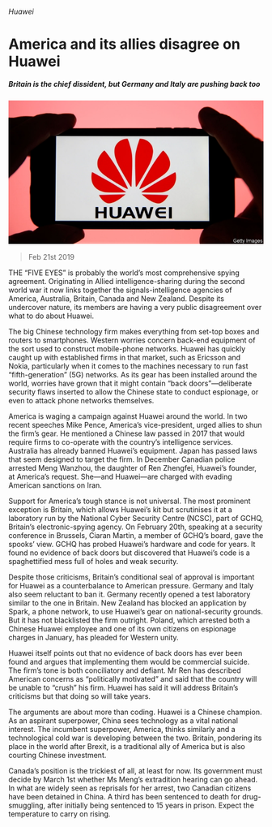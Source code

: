 ###### Huawei

# America and its allies disagree on Huawei 

##### Britain is the chief dissident, but Germany and Italy are pushing back too 

![image](images/20190223_wbp502.jpg) 

> Feb 21st 2019 

THE “FIVE EYES” is probably the world’s most comprehensive spying agreement. Originating in Allied intelligence-sharing during the second world war it now links together the signals-intelligence agencies of America, Australia, Britain, Canada and New Zealand. Despite its undercover nature, its members are having a very public disagreement over what to do about Huawei. 

The big Chinese technology firm makes everything from set-top boxes and routers to smartphones. Western worries concern back-end equipment of the sort used to construct mobile-phone networks. Huawei has quickly caught up with established firms in that market, such as Ericsson and Nokia, particularly when it comes to the machines necessary to run fast “fifth-generation” (5G) networks. As its gear has been installed around the world, worries have grown that it might contain “back doors”—deliberate security flaws inserted to allow the Chinese state to conduct espionage, or even to attack phone networks themselves. 

America is waging a campaign against Huawei around the world. In two recent speeches Mike Pence, America’s vice-president, urged allies to shun the firm’s gear. He mentioned a Chinese law passed in 2017 that would require firms to co-operate with the country’s intelligence services. Australia has already banned Huawei’s equipment. Japan has passed laws that seem designed to target the firm. In December Canadian police arrested Meng Wanzhou, the daughter of Ren Zhengfei, Huawei’s founder, at America’s request. She—and Huawei—are charged with evading American sanctions on Iran. 

Support for America’s tough stance is not universal. The most prominent exception is Britain, which allows Huawei’s kit but scrutinises it at a laboratory run by the National Cyber Security Centre (NCSC), part of GCHQ, Britain’s electronic-spying agency. On February 20th, speaking at a security conference in Brussels, Ciaran Martin, a member of GCHQ’s board, gave the spooks’ view. GCHQ has probed Huawei’s hardware and code for years. It found no evidence of back doors but discovered that Huawei’s code is a spaghettified mess full of holes and weak security. 

Despite those criticisms, Britain’s conditional seal of approval is important for Huawei as a counterbalance to American pressure. Germany and Italy also seem reluctant to ban it. Germany recently opened a test laboratory similar to the one in Britain. New Zealand has blocked an application by Spark, a phone network, to use Huawei’s gear on national-security grounds. But it has not blacklisted the firm outright. Poland, which arrested both a Chinese Huawei employee and one of its own citizens on espionage charges in January, has pleaded for Western unity. 

Huawei itself points out that no evidence of back doors has ever been found and argues that implementing them would be commercial suicide. The firm’s tone is both conciliatory and defiant. Mr Ren has described American concerns as “politically motivated” and said that the country will be unable to “crush” his firm. Huawei has said it will address Britain’s criticisms but that doing so will take years. 

The arguments are about more than coding. Huawei is a Chinese champion. As an aspirant superpower, China sees technology as a vital national interest. The incumbent superpower, America, thinks similarly and a technological cold war is developing between the two. Britain, pondering its place in the world after Brexit, is a traditional ally of America but is also courting Chinese investment. 

Canada’s position is the trickiest of all, at least for now. Its government must decide by March 1st whether Ms Meng’s extradition hearing can go ahead. In what are widely seen as reprisals for her arrest, two Canadian citizens have been detained in China. A third has been sentenced to death for drug-smuggling, after initially being sentenced to 15 years in prison. Expect the temperature to carry on rising. 

